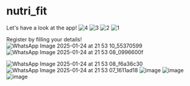 # nutri_fit
Let's have a look at the app!
![4](https://github.com/user-attachments/assets/80bee6c8-be72-4eef-8e65-5fd546d0a62f)
![3](https://github.com/user-attachments/assets/895724d5-ef6f-4e67-ba23-93b01af5b491)
![2](https://github.com/user-attachments/assets/bcbc8019-2a59-4a8f-a61a-8524642195eb)
![1](https://github.com/user-attachments/assets/8cc338b6-0559-4a17-8dcc-a88ddd4d3453)

Register by filling your details!
![WhatsApp Image 2025-01-24 at 21 53 10_55370599](https://github.com/user-attachments/assets/493f2555-94cd-4e0c-92ca-2b2a0216ea48)
![WhatsApp Image 2025-01-24 at 21 53 08_0996600f](https://github.com/user-attachments/assets/405583f3-0fc4-48b9-adcb-ec5d7998a439)

![WhatsApp Image 2025-01-24 at 21 53 08_f6a36c30](https://github.com/user-attachments/assets/5c64849d-e93f-4605-87c8-6c7e4a986775)
![WhatsApp Image 2025-01-24 at 21 53 07_1611ad18](https://github.com/user-attachments/assets/cf9af7d1-95f6-427a-9f3e-2f5111251927)
![image](https://github.com/user-attachments/assets/c49edd3c-155e-4b05-bdd2-e14e8d445504)
![image](https://github.com/user-attachments/assets/8472ee7e-7d69-436c-8aa6-4e8f99aa9a5c)
![image](https://github.com/user-attachments/assets/13d35186-f19d-4dd1-b326-6546c652cbcc)


